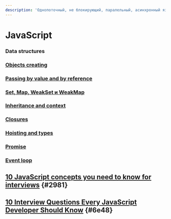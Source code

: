 ```yaml
---
description: 'Однопоточный, не блокирующий, паралельный, асинхронный язык'
---
```


# JavaScript

### Data structures

### [Objects creating](objects-creating.md)

### [Passing by value and by reference](passing-by-value-and-by-reference.md)

### [Set, Map, WeakSet и WeakMap](https://learn.javascript.ru/set-map)

### [Inheritance and context](inheritance-and-context.md)

### [Closures](closures.md)

### [Hoisting and types](hoisting-and-types.md)

### [Promise](promise.md)

### [Event loop](event-loop.md)

## [10 JavaScript concepts you need to know for interviews](https://codeburst.io/10-javascript-concepts-you-need-to-know-for-interviews-136df65ecce) {#2981}

## [10 Interview Questions Every JavaScript Developer Should Know](https://medium.com/javascript-scene/10-interview-questions-every-javascript-developer-should-know-6fa6bdf5ad95) {#6e48}

